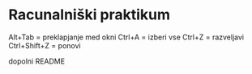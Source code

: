 # Racunalniški praktikum
Alt+Tab = preklapjanje med okni
Ctrl+A = izberi vse
Ctrl+Z = razveljavi
Ctrl+Shift+Z = ponovi

dopolni README
